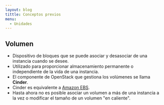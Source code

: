 ```yaml
---
layout: blog
tittle: Conceptos previos
menu:
  - Unidades
---
```


## Volumen

* Dispositivo de bloques que se puede asociar y desasociar de una instancia cuando se desee.
* Utilizado para proporcionar almacenamiento permanente o independiente de la vida de una instancia.
* El componente de OpenStack que gestiona los volúmenes se llama **Cinder**.
* Cinder es equivalente a [Amazon EBS](http://aws.amazon.com/es/ebs/).
* Hasta ahora no es posible asociar un volumen a más de una instancia a la vez o modificar el tamaño de un volumen "en caliente".

